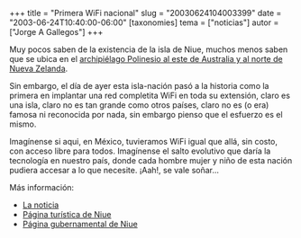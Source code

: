 +++
title = "Primera WiFi nacional"
slug = "20030624104003399"
date = "2003-06-24T10:40:00-06:00"
[taxonomies]
tema = ["noticias"]
autor = ["Jorge A Gallegos"]
+++

Muy pocos saben de la existencia de la isla de Niue, muchos menos saben
que se ubica en el [archipiélago Polinesio al este de Australia y al
norte de Nueva
Zelanda](http://www.niueisland.com/newpage7_files/map.gif).

Sin embargo, el día de ayer esta isla-nación pasó a la historia como la
primera en implantar una red completita WiFi en toda su extensión, claro
es una isla, claro no es tan grande como otros países, claro no es (o
era) famosa ni reconocida por nada, sin embargo pienso que el esfuerzo
es el mismo.

<!-- more -->
Imagínense si aqui, en México, tuvieramos WiFi igual que allá, sin
costo, con acceso libre para todos. Imagínense el salto evolutivo que
daría la tecnología en nuestro país, donde cada hombre mujer y niño de
esta nación pudiera accesar a lo que necesite. ¡Aah!, se vale soñar...

Más información:

- [La
    noticia](http://www.businesswire.com/cgi-bin/cb_headline.cgi?&story_file=bw.062303/231745687)
- [Página turística de Niue](http://www.niueisland.com/)
- [Página gubernamental de Niue](http://www.gov.nu/)
